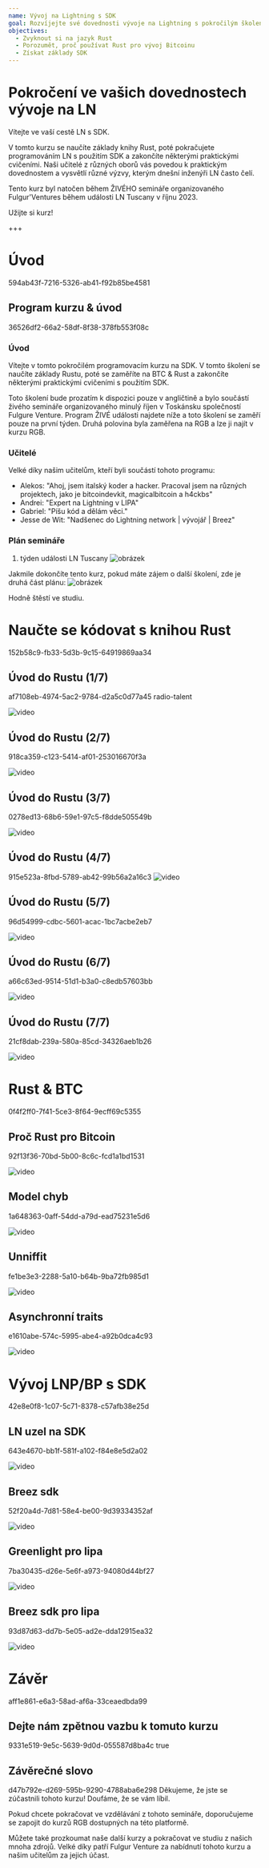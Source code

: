 ```yaml
---
name: Vývoj na Lightning s SDK
goal: Rozvíjejte své dovednosti vývoje na Lightning s pokročilým školením v Rust a SDK.
objectives:
  - Zvyknout si na jazyk Rust
  - Porozumět, proč používat Rust pro vývoj Bitcoinu
  - Získat základy SDK
---
```


# Pokročení ve vašich dovednostech vývoje na LN

Vítejte ve vaší cestě LN s SDK.

V tomto kurzu se naučíte základy knihy Rust, poté pokračujete programováním LN s použitím SDK a zakončíte některými praktickými cvičeními. Naši učitelé z různých oborů vás povedou k praktickým dovednostem a vysvětlí různé výzvy, kterým dnešní inženýři LN často čelí.

Tento kurz byl natočen během ŽIVÉHO semináře organizovaného Fulgur'Ventures během události LN Tuscany v říjnu 2023.

Užijte si kurz!

+++

# Úvod
<partId>594ab43f-7216-5326-ab41-f92b85be4581</partId>

## Program kurzu & úvod
<chapterId>36526df2-66a2-58df-8f38-378fb553f08c</chapterId>

### Úvod

Vítejte v tomto pokročilém programovacím kurzu na SDK. V tomto školení se naučíte základy Rustu, poté se zaměříte na BTC & Rust a zakončíte některými praktickými cvičeními s použitím SDK.

Toto školení bude prozatím k dispozici pouze v angličtině a bylo součástí živého semináře organizovaného minulý říjen v Toskánsku společností Fulgure Venture. Program ŽIVÉ události najdete níže a toto školení se zaměří pouze na první týden. Druhá polovina byla zaměřena na RGB a lze ji najít v kurzu RGB.

### Učitelé

Velké díky našim učitelům, kteří byli součástí tohoto programu:

- Alekos: "Ahoj, jsem italský koder a hacker. Pracoval jsem na různých projektech, jako je bitcoindevkit, magicalbitcoin a h4ckbs"
- Andrei: "Expert na Lightning v LIPA"
- Gabriel: "Píšu kód a dělám věci."
- Jesse de Wit: "Nadšenec do Lightning network | vývojář | Breez"

### Plán semináře

1. týden události LN Tuscany
![obrázek](assets/1.webp)

Jakmile dokončíte tento kurz, pokud máte zájem o další školení, zde je druhá část plánu:
![obrázek](assets/2.webp)

Hodně štěstí ve studiu.

# Naučte se kódovat s knihou Rust
<partId>152b58c9-fb33-5d3b-9c15-64919869aa34</partId>

## Úvod do Rustu (1/7)
<chapterId>af7108eb-4974-5ac2-9784-d2a5c0d77a45</chapterId>
<professor>radio-talent</professor>

![video](https://www.youtube.com/watch?v=aZYhDXE_Gas)

## Úvod do Rustu (2/7)
<chapterId>918ca359-c123-5414-af01-253016670f3a</chapterId>

![video](https://youtu.be/Xm8eCv4LQPc)

## Úvod do Rustu (3/7)
<chapterId>0278ed13-68b6-59e1-97c5-f8dde505549b</chapterId>

![video](https://youtu.be/R8NeHvHT0uc)

## Úvod do Rustu (4/7)
<chapterId>915e523a-8fbd-5789-ab42-99b56a2a16c3</chapterId>
![video](https://youtu.be/et8pKvYiO4c)

## Úvod do Rustu (5/7)
<chapterId>96d54999-cdbc-5601-acac-1bc7acbe2eb7</chapterId>

![video](https://youtu.be/PxQkVmxOc40)

## Úvod do Rustu (6/7)
<chapterId>a66c63ed-9514-51d1-b3a0-c8edb57603bb</chapterId>

![video](https://youtu.be/3C6hl9BW-Ho)

## Úvod do Rustu (7/7)
<chapterId>21cf8dab-239a-580a-85cd-34326aeb1b26</chapterId>

![video](https://youtu.be/SBDcb_AauHM)

# Rust & BTC
<partId>0f4f2ff0-7f41-5ce3-8f64-9ecff69c5355</partId>

## Proč Rust pro Bitcoin
<chapterId>92f13f36-70bd-5b00-8c6c-fcd1a1bd1531</chapterId>

![video](https://youtu.be/veLj2w6ulpc)

## Model chyb
<chapterId>1a648363-0aff-54dd-a79d-ead75231e5d6</chapterId>

![video](https://youtu.be/X3VKhLtKTRU)

## Unniffit
<chapterId>fe1be3e3-2288-5a10-b64b-9ba72fb985d1</chapterId>

![video](https://youtu.be/zro9GQpJrH0)

## Asynchronní traits
<chapterId>e1610abe-574c-5995-abe4-a92b0dca4c93</chapterId>

![video](https://youtu.be/cz66eTfk0lw)

# Vývoj LNP/BP s SDK
<partId>42e8e0f8-1c07-5c71-8378-c57afb38e25d</partId>

## LN uzel na SDK
<chapterId>643e4670-bb1f-581f-a102-f84e8e5d2a02</chapterId>

![video](https://youtu.be/aEzpxuhLdeo)

## Breez sdk
<chapterId>52f20a4d-7d81-58e4-be00-9d39334352af</chapterId>

![video](https://youtu.be/M3ad9BE6ovo)

## Greenlight pro lipa
<chapterId>7ba30435-d26e-5e6f-a973-94080d44bf27</chapterId>

![video](https://youtu.be/gKiIPF4apeE)

## Breez sdk pro lipa
<chapterId>93d87d63-dd7b-5e05-ad2e-dda12915ea32</chapterId>

![video](https://youtu.be/6VaIVvBKjLY)

# Závěr
<partId>aff1e861-e6a3-58ad-af6a-33ceaedbda99</partId>



## Dejte nám zpětnou vazbu k tomuto kurzu
<chapterId>9331e519-9e5c-5639-9d0d-055587d8ba4c</chapterId>
<isCourseReview>true</isCourseReview>
## Závěrečné slovo
<chapterId>d47b792e-d269-595b-9290-4788aba6e298</chapterId>
Děkujeme, že jste se zúčastnili tohoto kurzu! Doufáme, že se vám líbil.

Pokud chcete pokračovat ve vzdělávání z tohoto semináře, doporučujeme se zapojit do kurzů RGB dostupných na této platformě.

Můžete také prozkoumat naše další kurzy a pokračovat ve studiu z našich mnoha zdrojů.
Velké díky patří Fulgur Venture za nabídnutí tohoto kurzu a našim učitelům za jejich účast.
